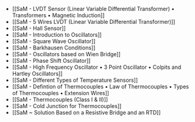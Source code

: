 - [[SaM - LVDT Sensor (Linear Variable Differential Transformer) • Transformers • Magnetic Induction]]
- [[SaM - 5 Wires LVDT (Linear Variable Differential Transformer)]]
- [[SaM - Hall Sensor]]
- [[SaM - Introduction to Oscillators]]
- [[SaM - Square Wave Oscillator]]
- [[SaM - Barkhausen Conditions]]
- [[SaM - Oscillators based on Wien Bridge]]
- [[SaM - Phase Shift Oscillator]]
- [[SaM - High Frequency Oscillator • 3 Point Oscillator • Colpits and Hartley Oscillators]]
- [[SaM - Different Types of Temperature Sensors]]
- [[SaM - Defintion of Thermocouples • Law of Thermocouples • Types of Thermocouples • Extension Wires]]
- [[SaM - Thermocouples (Class I & II)]]
- [[SaM - Cold Junction for Thermocouples]]
- [[SaM ~ Solution Based on a Resistive Bridge and an RTD]]
